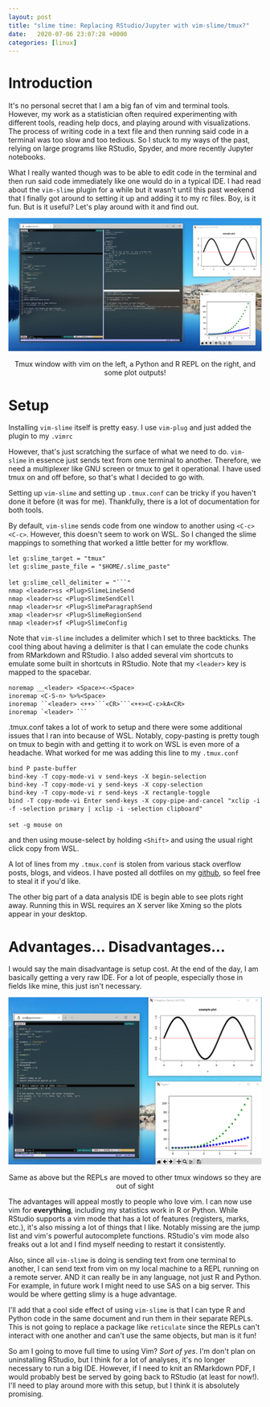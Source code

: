```yaml
---
layout: post
title: "slime time: Replacing RStudio/Jupyter with vim-slime/tmux?"
date:   2020-07-06 23:07:28 +0000
categories: [linux]
---
```


# Introduction

It's no personal secret that I am a big fan of vim and terminal tools.
However, my work as a statistician often required experimenting with different tools, reading help docs, and playing around with visualizations.
The process of writing code in a text file and then running said code in a terminal was too slow and too tedious.
So I stuck to my ways of the past, relying on large programs like RStudio, Spyder, and more recently Jupyter notebooks.

What I really wanted though was to be able to edit code in the terminal and then run said code immediately like one would do in a typical IDE.
I had read about the `vim-slime` plugin for a while but it wasn't until this past weekend that I finally got around to setting it up and adding it to my rc files.
Boy, is it fun.
But is it useful? Let's play around with it and find out.

![](/assets/slime_setup.PNG)
<center>
Tmux window with vim on the left, a Python and R REPL on the right, and some plot outputs!
</center>

# Setup

Installing `vim-slime` itself is pretty easy.
I use `vim-plug` and just added the plugin to my `.vimrc`

However, that's just scratching the surface of what we need to do.
`vim-slime` in essence just sends text from one terminal to another.
Therefore, we need a multiplexer like GNU screen or tmux to get it operational.
I have used tmux on and off before, so that's what I decided to go with.

Setting up `vim-slime` and setting up `.tmux.conf` can be tricky if you haven't done it before (it was for me).
Thankfully, there is a lot of documentation for both tools.

By default, `vim-slime` sends code from one window to another using `<C-c><C-c>`.
However, this doesn't seem to work on WSL.
So I changed the slime mappings to something that worked a little better for my workflow.

```
let g:slime_target = "tmux"
let g:slime_paste_file = "$HOME/.slime_paste"

let g:slime_cell_delimiter = "```"
nmap <leader>ss <Plug>SlimeLineSend
nmap <leader>sc <Plug>SlimeSendCell
nmap <leader>sr <Plug>SlimeParagraphSend                                                             xmap <leader>sr <Plug>SlimeRegionSend
nmap <leader>sf <Plug>SlimeConfig
```

Note that `vim-slime` includes a delimiter which I set to three backticks.
The cool thing about having a delimiter is that I can emulate the code chunks from RMarkdown and RStudio.
I also added several vim shortcuts to emulate some built in shortcuts in RStudio.
Note that my `<leader>` key is mapped to the spacebar.

```
noremap __<leader> <Space><-<Space>
inoremap <C-S-n> %>%<Space>
inoremap ``<leader> <++>```<CR>```<++><C-c>kA<CR>
inoremap `<leader> ```
```

.tmux.conf takes a lot of work to setup and there were some additional issues that I ran into because of WSL.
Notably, copy-pasting is pretty tough on tmux to begin with and getting it to work on WSL is even more of a headache.
What worked for me was adding this line to my `.tmux.conf`
```
bind P paste-buffer
bind-key -T copy-mode-vi v send-keys -X begin-selection
bind-key -T copy-mode-vi y send-keys -X copy-selection
bind-key -T copy-mode-vi r send-keys -X rectangle-toggle
bind -T copy-mode-vi Enter send-keys -X copy-pipe-and-cancel "xclip -i -f -selection primary | xclip -i -selection clipboard"

set -g mouse on
```
and then using mouse-select by holding `<Shift>` and using the usual right click copy from WSL.

A lot of lines from my `.tmux.conf` is stolen from various stack overflow posts, blogs, and videos.
I have posted all dotfiles on my [github](https://github.com/njjms), so feel free to steal it if you'd like.

The other big part of a data analysis IDE is begin able to see plots right away. 
Running this in WSL requires an X server like Xming so the plots appear in your desktop.

# Advantages... Disadvantages...

I would say the main disadvantage is setup cost.
At the end of the day, I am basically getting a very raw IDE.
For a lot of people, especially those in fields like mine, this just isn't necessary.

![](/assets/slime_setup2.PNG)
<center>
Same as above but the REPLs are moved to other tmux windows so they are out of sight
</center>

The advantages will appeal mostly to people who love vim.
I can now use vim for **everything**, including my statistics work in R or Python.
While RStudio supports a vim mode that has a lot of features (registers, marks, etc.), it's also missing a lot of things that I like.
Notably missing are the jump list and vim's powerful autocomplete functions.
RStudio's vim mode also freaks out a lot and I find myself needing to restart it consistently.

Also, since all `vim-slime` is doing is sending text from one terminal to another, I can send text from vim on my local machine to a REPL running on a remote server.
AND it can really be in any language, not just R and Python.
For example, in future work I might need to use SAS on a big server.
This would be where getting slimy is a huge advantage.

I'll add that a cool side effect of using `vim-slime` is that I can type R and Python code in the same document and run them in their separate REPLs.
This is not going to replace a package like `reticulate` since the REPLs can't interact with one another and can't use the same objects, but man is it fun!

So am I going to move full time to using Vim?
*Sort of yes*.
I'm don't plan on uninstalling RStudio, but I think for a lot of analyses, it's no longer necessary to run a big IDE.
However, if I need to knit an RMarkdown PDF, I would probably best be served by going back to RStudio (at least for now!).
I'll need to play around more with this setup, but I think it is absolutely promising.
